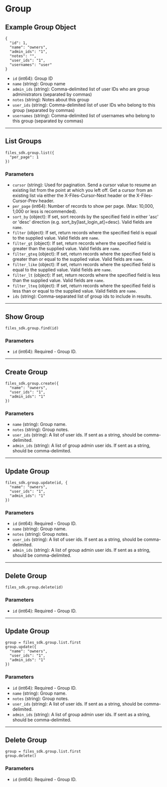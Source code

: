 # Group

## Example Group Object

```
{
  "id": 1,
  "name": "owners",
  "admin_ids": "1",
  "notes": "",
  "user_ids": "1",
  "usernames": "user"
}
```

* `id` (int64): Group ID
* `name` (string): Group name
* `admin_ids` (string): Comma-delimited list of user IDs who are group administrators (separated by commas)
* `notes` (string): Notes about this group
* `user_ids` (string): Comma-delimited list of user IDs who belong to this group (separated by commas)
* `usernames` (string): Comma-delimited list of usernames who belong to this group (separated by commas)


---

## List Groups

```
files_sdk.group.list({
  "per_page": 1
})
```

### Parameters

* `cursor` (string): Used for pagination.  Send a cursor value to resume an existing list from the point at which you left off.  Get a cursor from an existing list via either the X-Files-Cursor-Next header or the X-Files-Cursor-Prev header.
* `per_page` (int64): Number of records to show per page.  (Max: 10,000, 1,000 or less is recommended).
* `sort_by` (object): If set, sort records by the specified field in either 'asc' or 'desc' direction (e.g. sort_by[last_login_at]=desc). Valid fields are `name`.
* `filter` (object): If set, return records where the specified field is equal to the supplied value. Valid fields are `name`.
* `filter_gt` (object): If set, return records where the specified field is greater than the supplied value. Valid fields are `name`.
* `filter_gteq` (object): If set, return records where the specified field is greater than or equal to the supplied value. Valid fields are `name`.
* `filter_like` (object): If set, return records where the specified field is equal to the supplied value. Valid fields are `name`.
* `filter_lt` (object): If set, return records where the specified field is less than the supplied value. Valid fields are `name`.
* `filter_lteq` (object): If set, return records where the specified field is less than or equal to the supplied value. Valid fields are `name`.
* `ids` (string): Comma-separated list of group ids to include in results.


---

## Show Group

```
files_sdk.group.find(id)
```

### Parameters

* `id` (int64): Required - Group ID.


---

## Create Group

```
files_sdk.group.create({
  "name": "owners",
  "user_ids": "1",
  "admin_ids": "1"
})
```

### Parameters

* `name` (string): Group name.
* `notes` (string): Group notes.
* `user_ids` (string): A list of user ids. If sent as a string, should be comma-delimited.
* `admin_ids` (string): A list of group admin user ids. If sent as a string, should be comma-delimited.


---

## Update Group

```
files_sdk.group.update(id, {
  "name": "owners",
  "user_ids": "1",
  "admin_ids": "1"
})
```

### Parameters

* `id` (int64): Required - Group ID.
* `name` (string): Group name.
* `notes` (string): Group notes.
* `user_ids` (string): A list of user ids. If sent as a string, should be comma-delimited.
* `admin_ids` (string): A list of group admin user ids. If sent as a string, should be comma-delimited.


---

## Delete Group

```
files_sdk.group.delete(id)
```

### Parameters

* `id` (int64): Required - Group ID.


---

## Update Group

```
group = files_sdk.group.list.first
group.update({
  "name": "owners",
  "user_ids": "1",
  "admin_ids": "1"
})
```

### Parameters

* `id` (int64): Required - Group ID.
* `name` (string): Group name.
* `notes` (string): Group notes.
* `user_ids` (string): A list of user ids. If sent as a string, should be comma-delimited.
* `admin_ids` (string): A list of group admin user ids. If sent as a string, should be comma-delimited.


---

## Delete Group

```
group = files_sdk.group.list.first
group.delete()
```

### Parameters

* `id` (int64): Required - Group ID.
